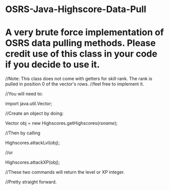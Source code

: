 # OSRS-Java-Highscore-Data-Pull
# A very brute force implementation of OSRS data pulling methods. Please credit use of this class in your code if you decide to use it.

//Note: This class does not come with getters for skill rank. The rank is pulled in position 0 of the vector's rows.
//feel free to implement it.


//You will need to:

import java.util.Vector;

//Create an object by doing:

Vector obj = new Highscores.getHighscores(*rsname*);

//Then by calling

Highscores.attackLvl(obj);

//or

Highscores.attackXP(obj);

//These two commands will return the level or XP integer.

//Pretty straight forward. 
